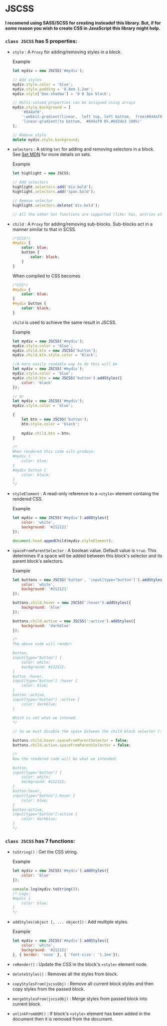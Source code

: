 # JSCSS

#### I recomend using SASS/SCSS for creating insteadof this library. But, if for some reason you wish to create CSS in JavaScript this library might help.

### `class JSCSS` has 5 properties:
- `style` : A `Proxy` for adding/removing styles in a block.
	
	Example
	```javascript
	let mydiv = new JSCSS('#mydiv');

	// Add styles
	mydiv.style.color = 'blue';
	mydiv.style.padding = '0.8em 1.2em';
	mydiv.style['box-shadow'] = '0 0 3px black';

	// Multi-valued properties can be assigned using arrays
	mydiv.style.background = [
		'#844af0',
		'-webkit-gradient(linear,  left top, left bottom,  from(#844af0),to(#6d2de3))',
		'linear-gradient(to bottom,  #844af0 0%,#6d2de3 100%)'
	];

	// Remove style
	delete mydiv.style.background;
	```

- `selectors` :  A string `Set` for adding and removing selectors in a block. See [Set MDN](https://developer.mozilla.org/en-US/docs/Web/JavaScript/Reference/Global_Objects/Set) for more details on sets.

	Example
	```javascript
	let highlight = new JSCSS;
	
	// Add selectors
	highlight.selectors.add('div.bold');
	highlight.selectors.add('span.bold');

	// Remove selector
	highlight.selectors.delete('div.bold');

	// All the other Set functions are supported (like: has, entries etc.)
	```

- `child` : A `Proxy` for adding/removing sub-blocks. Sub-blocks act in a manner similar to that in SCSS.
	```scss
	/*SCSS*/
	#mydiv {
		color: blue;
		button {
			color: black;
		}
	}
	```
	When compiled to CSS becomes
	```css
	/*CSS*/
	#mydiv {
		color: blue;
	}
	#mydiv button {
		color: black;
	}
	```
	`child` is used to achieve the same result in JSCSS.

	Example
	```javascript
	let mydiv = new JSCSS('#mydiv');
	mydiv.style.color = 'blue';
	mydiv.child.btn = new JSCSS('button');
	mydiv.child.btn.style.color = 'black';

	//A more easily readable way to do this will be
	let mydiv = new JSCSS('#mydiv');
	mydiv.style.color = 'blue';
	mydiv.child.btn = new JSCSS('button').addStyles({
		color: 'black'
	});

	// Or
	let mydiv = new JSCSS('#mydiv');
	mydiv.style.color = 'blue';

	{
		let btn = new JSCSS('button');
		btn.style.color = 'black';
		
		mydiv.child.btn = btn;
	}

	/*
	When rendered this code will produce:
	#mydiv {
		color: blue;
	}
	#mydiv button {
		color: black;
	}
	*/
	```

- `styleElement` : A read-only reference to a `<style>` element containg the rendered CSS.

	Example
	```javascript
	let mydiv = new JSCSS('#mydiv').addStyles({
		color: 'white',
		background: '#212121'
	});

	document.head.appedChild(mydiv.styleElement);
	```

- `spaceFromParentSelector` : A boolean value. Default value is `true`. This determines if a space will be added between this block's selector and its parent block's selectors.

	Example
	```javascript
	let buttons = new JSCSS('button', 'input[type="button"]').addStyles({
		color: 'white',
		background: '#212121'
	});

	buttons.child.hover = new JSCSS(':hover').addStyles({
		background: 'blue'
	});

	buttons.child.active = new JSCSS(':active').addStyles({
		background: 'darkblue'
	});

	/*
	The above code will render: 

	button,
	input[type="button"] {
		color: white;
		background: #212121;
	}
	button :hover,
	input[type="button"] :hover {
		color: blue;
	}
	button :active,
	input[type="button"] :active {
		color: darkblue;
	}

	Which is not what we intened.
	*/

	// So we must disable the space between the child block selector (:hover, :active) and the parent selector (button, input[type="button"])

	buttons.child.hover.spaceFromParentSelector = false;
	buttons.child.active.spaceFromParentSelector = false;

	/*
	Now the rendered code will be what we intended:

	button,
	input[type="button"] {
		color: white;
		background: #212121;
	}
	button:hover,
	input[type="button"]:hover {
		color: blue;
	}
	button:active,
	input[type="button"]:active {
		color: darkblue;
	}
	*/
	```

### `class JSCSS` has 7 functions:
- `toString()` : Get the CSS string.

	Example
	```javascript
	let mydiv = new JSCSS('#mydiv').addStyles({
		color: 'blue'
	});
	
	console.log(mydiv.toString());
	/* Logs:
	#mydiv {
		color: blue;
	}
	*/
	```

- `addStyles(object [, ... object])` : Add multiple styles.

	Example
	```javascript
	let mydiv = new JSCSS('#mydiv').addStyles({
		color: 'white',
		background: '#212121'
	}, { border: 'none' }, { 'font-size': '1.2em'});
	```

- `reRender()` : Update the CSS in the block's `<style>` element node.

- `deleteStyles()` : Removes all the styles from block.

- `copyStylesFrom(jscssObj)` : Remove all current block styles and then copy styles from the passed block.

- `mergeStylesFrom(jscssObj)` : Merge styles from passed block into current block.

- `unlinkFromDOM()` : If block's `<style>` element has been added in the document then it is removed from the document.